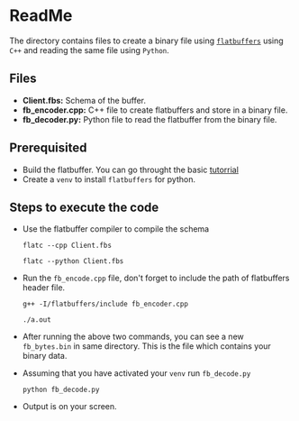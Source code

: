 # ReadMe

The directory contains files to create a binary file using [`flatbuffers`](http://github.com/google/flatbuffers) using `C++` and reading the same file using `Python`.
## Files
* **Client.fbs:** Schema of the buffer.
* **fb_encoder.cpp:** C++ file to create flatbuffers and store in a binary file.
* **fb_decoder.py:** Python file to read the flatbuffer from the binary file.

## Prerequisited
* Build the flatbuffer. You can go throught the basic [tutorrial](https://google.github.io/flatbuffers/flatbuffers_guide_tutorial.html)
* Create a `venv` to install `flatbuffers` for python.

## Steps to execute the code
* Use the flatbuffer compiler to compile the schema

    `flatc --cpp Client.fbs`
    
    `flatc --python Client.fbs`
* Run the `fb_encode.cpp` file, don't forget to include the path of flatbuffers header file.

    `g++ -I/flatbuffers/include fb_encoder.cpp`
    
    `./a.out`
* After running the above two commands, you can see a new `fb_bytes.bin` in same directory. This is the file which contains your binary data.
* Assuming that you have activated your `venv` run `fb_decode.py`

    `python fb_decode.py`
* Output is on your screen.
